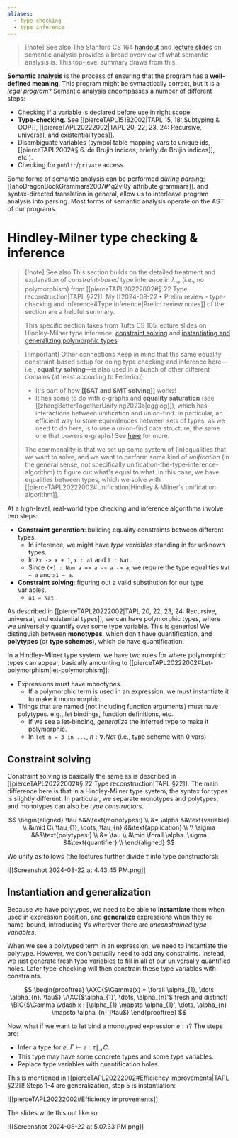 ```yaml
---
aliases:
  - type checking
  - type inference
---
```

> [!note] See also
> The Stanford CS 164 [handout](https://web.stanford.edu/class/archive/cs/cs143/cs143.1128/handouts/180%20Semantic%20Analysis.pdf) and [lecture slides](https://web.stanford.edu/class/archive/cs/cs143/cs143.1128/lectures/08/Slides08.pdf) on semantic analysis provides a broad overview of what semantic analysis is. This top-level summary draws from this.

**Semantic analysis** is the process of ensuring that the program has a **well-defined meaning**. This program might be syntactically correct, but it is a *legal program*? Semantic analysis encompasses a number of different steps:

- Checking if a variable is declared before use in right scope.
- **Type-checking**. See [[pierceTAPL15182002|TAPL 15, 18: Subtyping & OOP]], [[pierceTAPL20222002|TAPL 20, 22, 23, 24: Recursive, universal, and existential types]].
- Disambiguate variables (symbol table mapping vars to unique ids, [[pierceTAPL2002#§ 6. de Brujin indices, briefly|de Brujin indices]], etc.).
- Checking for `public`/`private` access.

Some forms of semantic analysis can be performed *during parsing*; [[ahoDragonBookGrammars2007#^q2vl0y|attribute grammars]]. and syntax-directed translation in general, allow us to interleave program analysis into parsing. Most forms of semantic analysis operate on the AST of our programs.

# Hindley-Milner type checking & inference

> [!note] See also
> This section builds on the detailed treatment and explanation of *constraint-based* type inference in $\lambda_{\to}$ (i.e., no polymorphism) from [[pierceTAPL20222002#§ 22 Type reconstruction|TAPL §22]]. My [[2024-08-22 • Prelim review - type-checking and inference#Type inference|Prelim review notes]] of the section are a helpful summary.
>
> This specific section takes from Tufts CS 105 lecture slides on Hindley-Milner type inference: [constraint solving](https://www.cs.tufts.edu/comp/105/schedule/lectures/lecture15/15-constraints.pdf) and [instantiating and generalizing polymorphic types](https://docs.google.com/presentation/d/1LjsM0k08Hc1aiTqyiY725WTQ86JBFUnhMGunzIyRvqw/edit#slide=id.gea8371cf6d_0_135)

> [!important] Other connections
> Keep in mind that the same equality constraint-based setup for doing type checking and inference here—i.e., **equality solving**—is also used in a bunch of other different domains (at least according to Federico):
>
> - It's part of how **[[SAT and SMT solving]]** works!
> - It has some to do with e-graphs and **equality saturation** (see [[zhangBetterTogetherUnifying2023a|egglog]]), which has interactions between unification and union-find. In particular, an efficient way to store equivalences between sets of types, as we need to do here, is to use a union-find data structure, the same one that powers e-graphs! See [here](https://thunderseethe.dev/posts/unification/#union-find) for more.
>
> The commonality is that we set up some system of (in)equalities that we want to solve, and we want to perform some kind of *unification* (in the general sense, not specifically unification-the-type-inference-algorithm) to figure out what's equal to what. In this case, we have equalities between types, which we solve with [[pierceTAPL20222002#Unification|Hindley & Milner's unification algorithm]].

At a high-level, real-world type checking and inference algorithms involve two steps:

- **Constraint generation**: building equality constraints between different types.
 	- In inference, we might have *type variables* standing in for unknown types.
 	- In `λx -> x + 1`, `x : a1` and `1 : Nat`.
 	- Since `(+) : Num a => a -> a -> a`, we require the type equalities `Nat ~ a` and `a1 ~ a`.
- **Constraint solving**: figuring out a valid substitution for our type variables.
 	- `a1 = Nat`

As described in [[pierceTAPL20222002|TAPL 20, 22, 23, 24: Recursive, universal, and existential types]], we can have polymorphic types, where we universally quantify over some type variable. This is generics! We distinguish between **monotypes**, which don't have quantification, and **polytypes** (or **type schemes**), which do have quantification.

In a Hindley-Milner type system, we have two rules for where polymorphic types can appear, basically amounting to [[pierceTAPL20222002#Let-polymorphism|let-polymorphism]]:

- Expressions must have monotypes.
 	- If a polymorphic term is used in an expression, we must instantiate it to make it monomorphic.
- Things that are named (not including function arguments) must have polytypes. e.g., let bindings, function definitions, etc.
 	- If we see a let-binding, *generalize* the inferred type to make it polymorphic.
 	- In `let n = 3 in ...`, $n : \forall. Nat$ (i.e., type scheme with 0 vars)

## Constraint solving

Constraint solving is basically the same as is described in [[pierceTAPL20222002#§ 22 Type reconstruction|TAPL §22]]. The main difference here is that in a Hindley-Milner type system, the syntax for types is slightly different. In particular, we separate monotypes and polytypes, and monotypes can also be *type constructors*.

$$ \begin{aligned}
\tau &&&\text{monotypes:} \\
&= \alpha &&\text{variable} \\
&\mid C\ \tau_{1}, \dots, \tau_{n} &&\text{application} \\
\\
\sigma &&&\text{polytypes:} \\
&= \tau \\
&\mid \forall \alpha. \sigma &&\text{quantifier} \\
\end{aligned} $$

We unify as follows (the lectures further divide $\tau$ into type constructors):

![[Screenshot 2024-08-22 at 4.43.45 PM.png]]

## Instantiation and generalization

Because we have polytypes, we need to be able to **instantiate** them when used in expression position, and **generalize** expressions when they're name-bound, introducing $\forall$s wherever there are *unconstrained type variables*.

When we see a polytyped term in an expression, we need to instantiate the polytype. However, we don't actually need to add any constraints. Instead, we just generate fresh type variables to fill in all of our universally quantified holes. Later type-checking will then constrain these type variables with constraints.

$$
\begin{prooftree} \AXC{$\Gamma(x) = \forall \alpha_{1}, \dots \alpha_{n}. \tau$} \AXC{$\alpha_{1}', \dots, \alpha_{n}'$ fresh and distinct} \BIC{$\Gamma \vdash x : [\alpha_{1} \mapsto \alpha_{1}', \dots, \alpha_{n} \mapsto \alpha_{n}']\tau$} \end{prooftree}
$$

Now, what if we want to let bind a monotyped expression $e : \tau$? The steps are:

- Infer a type for $e$: $\Gamma \vdash e : \tau \mid_{\mathcal{X}} C$.
 - This type may have some concrete types and some type variables.
- Replace type variables with quantification holes.

This is mentioned in [[pierceTAPL20222002#Efficiency improvements|TAPL §22]]! Steps 1-4 are generalization, step 5 is instantiation:

![[pierceTAPL20222002#Efficiency improvements]]

The slides write this out like so:

![[Screenshot 2024-08-22 at 5.07.33 PM.png]]
